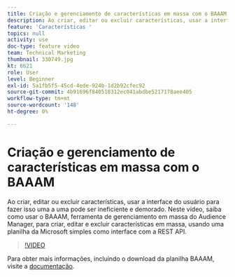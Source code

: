```yaml
---
title: Criação e gerenciamento de características em massa com o BAAAM
description: Ao criar, editar ou excluir características, usar a interface do usuário para fazer isso uma a uma pode ser ineficiente e demorado. Neste vídeo, saiba como usar o BAAAM, ferramenta de gerenciamento em massa do Audience Manager, para criar, editar e excluir características em massa, usando uma planilha da Microsoft simples como interface com a REST API.
feature: 'Características '
topics: null
activity: use
doc-type: feature video
team: Technical Marketing
thumbnail: 330749.jpg
kt: 6621
role: User
level: Beginner
exl-id: 5a1fb5f5-45cd-4ede-924b-1d2b92cfec92
source-git-commit: 4b91696f840518312ec041abdbe5217178aee405
workflow-type: tm+mt
source-wordcount: '148'
ht-degree: 0%

---
```


# Criação e gerenciamento de características em massa com o BAAAM

Ao criar, editar ou excluir características, usar a interface do usuário para fazer isso uma a uma pode ser ineficiente e demorado. Neste vídeo, saiba como usar o BAAAM, ferramenta de gerenciamento em massa do Audience Manager, para criar, editar e excluir características em massa, usando uma planilha da Microsoft simples como interface com a REST API.

>[!VIDEO](https://video.tv.adobe.com/v/330749/?quality=12&learn=on)

Para obter mais informações, incluindo o download da planilha BAAAM, visite a [documentação](https://experienceleague.adobe.com/docs/audience-manager/user-guide/reference/bulk-management-tools/bulk-management-intro.html?lang=en#reference).
